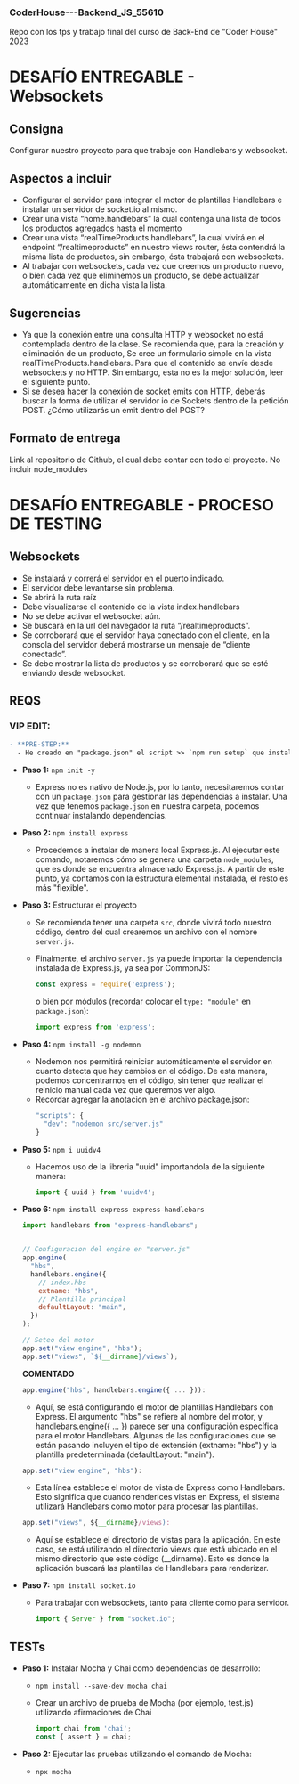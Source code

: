 ### CoderHouse---Backend_JS_55610
Repo con los tps y trabajo final del curso de Back-End de "Coder House" 2023

# DESAFÍO ENTREGABLE - Websockets

## Consigna

Configurar nuestro proyecto para que trabaje con Handlebars y websocket.

## Aspectos a incluir

- Configurar el servidor para integrar el motor de plantillas Handlebars e instalar un servidor de socket.io al mismo.
- Crear una vista “home.handlebars” la cual contenga una lista de todos los productos agregados hasta el momento
- Crear una vista “realTimeProducts.handlebars”, la cual vivirá en el endpoint “/realtimeproducts” en nuestro views router, ésta contendrá la misma lista de productos, sin embargo, ésta trabajará con websockets.
- Al trabajar con websockets, cada vez que creemos un producto nuevo, o bien cada vez que eliminemos un producto, se debe actualizar automáticamente en dicha vista la lista.

## Sugerencias

- Ya que la conexión entre una consulta HTTP y websocket no está contemplada dentro de la clase. Se recomienda que, para la creación y eliminación de un producto, Se cree un formulario simple en la vista  realTimeProducts.handlebars. Para que el contenido se envíe desde websockets y no HTTP. Sin embargo, esta no es la mejor solución, leer el siguiente punto.
- Si se desea hacer la conexión de socket emits con HTTP, deberás buscar la forma de utilizar el servidor io de Sockets dentro de la petición POST. ¿Cómo utilizarás un emit dentro del POST?

## Formato de entrega

Link al repositorio de Github, el cual debe contar con todo el proyecto.
No incluir node_modules

# DESAFÍO ENTREGABLE - PROCESO DE TESTING

## Websockets

- Se instalará y correrá el servidor en el puerto indicado.
- El servidor debe levantarse sin problema.
- Se abrirá la ruta raíz
- Debe visualizarse el contenido de la vista index.handlebars
- No se debe activar el websocket aún.
- Se buscará en la url del navegador la ruta “/realtimeproducts”.
- Se corroborará que el servidor haya conectado con el cliente, en la consola del servidor deberá mostrarse un mensaje de “cliente conectado”.
- Se debe mostrar la lista de productos y se corroborará que se esté enviando desde websocket.



## REQS

### **VIP EDIT:**
```diff
- **PRE-STEP:** 
  - He creado en "package.json" el script >> `npm run setup` que instalará todas las dependencias (a continuacion) de una sola vez...
```

- **Paso 1:** `npm init -y`
  - Express no es nativo de Node.js, por lo tanto, necesitaremos contar con un `package.json` para gestionar las dependencias a instalar. Una vez que tenemos `package.json` en nuestra carpeta, podemos continuar instalando dependencias.

- **Paso 2:** `npm install express`
  - Procedemos a instalar de manera local Express.js. Al ejecutar este comando, notaremos cómo se genera una carpeta `node_modules`, que es donde se encuentra almacenado Express.js. A partir de este punto, ya contamos con la estructura elemental instalada, el resto es más "flexible".

- **Paso 3:** Estructurar el proyecto
  - Se recomienda tener una carpeta `src`, donde vivirá todo nuestro código, dentro del cual crearemos un archivo con el nombre `server.js`.

  - Finalmente, el archivo `server.js` ya puede importar la dependencia instalada de Express.js, ya sea por CommonJS:
    ```javascript
    const express = require('express');
    ```
    o bien por módulos (recordar colocar el `type: "module"` en `package.json`):
    ```javascript
    import express from 'express';
    ```
- **Paso 4:** `npm install -g nodemon`
  - Nodemon nos permitirá reiniciar automáticamente el servidor en cuanto detecta que hay cambios en el código. 
    De esta manera, podemos concentrarnos en el código, sin tener que realizar el reinicio manual cada vez que queremos ver algo. 
  - Recordar agregar la anotacion en el archivo package.json:
    ```javascript
    "scripts": {
      "dev": "nodemon src/server.js"
    }
    ```

- **Paso 5:** `npm i uuidv4`
  - Hacemos uso de la libreria "uuid" importandola de la siguiente manera:
    ```javascript
    import { uuid } from 'uuidv4';
    ```

- **Paso 6:** `npm install express express-handlebars`
    ```javascript
    import handlebars from "express-handlebars";
    ```
    ```javascript

    // Configuracion del engine en "server.js"
    app.engine(
      "hbs",
      handlebars.engine({
        // index.hbs
        extname: "hbs",
        // Plantilla principal
        defaultLayout: "main",
      })
    );
    
    // Seteo del motor
    app.set("view engine", "hbs");
    app.set("views", `${__dirname}/views`);
    ```
    **COMENTADO**
    ```javascript
    app.engine("hbs", handlebars.engine({ ... })):
    ```
    - Aquí, se está configurando el motor de plantillas Handlebars con Express. El argumento "hbs" se refiere al nombre del motor, y handlebars.engine({ ... }) parece ser una configuración específica para el motor Handlebars. Algunas de las configuraciones que se están pasando incluyen el tipo de extensión (extname: "hbs") y la plantilla predeterminada (defaultLayout: "main").

    ```javascript
    app.set("view engine", "hbs"):
    ```
    - Esta línea establece el motor de vista de Express como Handlebars. Esto significa que cuando renderices vistas en Express, el sistema utilizará Handlebars como motor para procesar las plantillas.

    ```javascript
    app.set("views", ${__dirname}/views):
    ```
    - Aquí se establece el directorio de vistas para la aplicación. En este caso, se está utilizando el directorio views que está ubicado en el mismo directorio que este código (__dirname). Esto es donde la aplicación buscará las plantillas de Handlebars para renderizar.

- **Paso 7:** `npm install socket.io`
  - Para trabajar con websockets, tanto para cliente como para servidor.

    ```javascript
    import { Server } from "socket.io";
    ```


## TESTs

- **Paso 1:** Instalar Mocha y Chai como dependencias de desarrollo:
  - `npm install --save-dev mocha chai`

  - Crear un archivo de prueba de Mocha (por ejemplo, test.js) utilizando afirmaciones de Chai
    ```javascript
    import chai from 'chai';
    const { assert } = chai;
    ```

- **Paso 2:** Ejecutar las pruebas utilizando el comando de Mocha:
  - `npx mocha`
